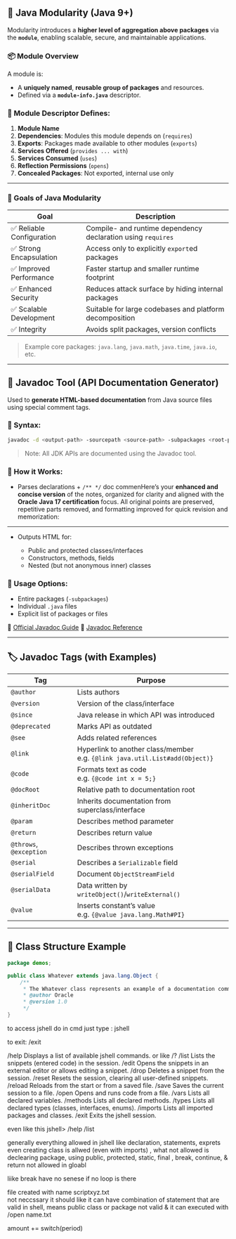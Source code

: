 ## 🧱 Java Modularity (Java 9+)

Modularity introduces a **higher level of aggregation above packages** via the **`module`**, enabling scalable, secure, and maintainable applications.

### 📦 Module Overview

A module is:

* A **uniquely named**, **reusable group of packages** and resources.
* Defined via a **`module-info.java`** descriptor.

### 🔑 Module Descriptor Defines:

1. **Module Name**
2. **Dependencies**: Modules this module depends on (`requires`)
3. **Exports**: Packages made available to other modules (`exports`)
4. **Services Offered** (`provides ... with`)
5. **Services Consumed** (`uses`)
6. **Reflection Permissions** (`opens`)
7. **Concealed Packages**: Not exported, internal use only

---

### 🎯 Goals of Java Modularity

| Goal                     | Description                                                  |
| ------------------------ | ------------------------------------------------------------ |
| ✅ Reliable Configuration | Compile- and runtime dependency declaration using `requires` |
| ✅ Strong Encapsulation   | Access only to explicitly `export`ed packages                |
| ✅ Improved Performance   | Faster startup and smaller runtime footprint                 |
| ✅ Enhanced Security      | Reduces attack surface by hiding internal packages           |
| ✅ Scalable Development   | Suitable for large codebases and platform decomposition      |
| ✅ Integrity              | Avoids split packages, version conflicts                     |

> Example core packages: `java.lang`, `java.math`, `java.time`, `java.io`, etc.

---

## 📘 Javadoc Tool (API Documentation Generator)

Used to **generate HTML-based documentation** from Java source files using special comment tags.

### 🔧 Syntax:

```bash
javadoc -d <output-path> -sourcepath <source-path> -subpackages <root-package>
```

> Note: All JDK APIs are documented using the Javadoc tool.

### 🧩 How it Works:

* Parses declarations + `/** */` doc commenHere’s your **enhanced and concise version** of the notes, organized for clarity and aligned with the **Oracle Java 17 certification** focus. All original points are preserved, repetitive parts removed, and formatting improved for quick revision and memorization:

---

* Outputs HTML for:

  * Public and protected classes/interfaces
  * Constructors, methods, fields
  * Nested (but not anonymous inner) classes

### 📂 Usage Options:

* Entire packages (`-subpackages`)
* Individual `.java` files
* Explicit list of packages or files

📖 [Official Javadoc Guide](https://docs.oracle.com/en/java/javase/17/javadoc/javadoc.html)
📖 [Javadoc Reference](http://www.oracle.com/technetwork/java/javase/documentation/index-137868.html)

---

## 🏷️ Javadoc Tags (with Examples)

| Tag                     | Purpose                                                                        |
| ----------------------- | ------------------------------------------------------------------------------ |
| `@author`               | Lists authors                                                                  |
| `@version`              | Version of the class/interface                                                 |
| `@since`                | Java release in which API was introduced                                       |
| `@deprecated`           | Marks API as outdated                                                          |
| `@see`                  | Adds related references                                                        |
| `@link`                 | Hyperlink to another class/member<br>e.g. `{@link java.util.List#add(Object)}` |
| `@code`                 | Formats text as code<br>e.g. `{@code int x = 5;}`                              |
| `@docRoot`              | Relative path to documentation root                                            |
| `@inheritDoc`           | Inherits documentation from superclass/interface                               |
| `@param`                | Describes method parameter                                                     |
| `@return`               | Describes return value                                                         |
| `@throws`, `@exception` | Describes thrown exceptions                                                    |
| `@serial`               | Describes a `Serializable` field                                               |
| `@serialField`          | Document `ObjectStreamField`                                                   |
| `@serialData`           | Data written by `writeObject()`/`writeExternal()`                              |
| `@value`                | Inserts constant’s value<br>e.g. `{@value java.lang.Math#PI}`                  |

---

## 📌 Class Structure Example

```java
package demos;

public class Whatever extends java.lang.Object {
    /**
     * The Whatever class represents an example of a documentation comment.
     * @author Oracle
     * @version 1.0
     */
}
```


  to access jshell do in cmd just type : jshell

  to exit: /exit


  /help	Displays a list of available jshell commands. or like /?
  /list	Lists the snippets (entered code) in the session.
  /edit	Opens the snippets in an external editor or allows editing a snippet.
  /drop	Deletes a snippet from the session.
  /reset	Resets the session, clearing all user-defined snippets.
  /reload	Reloads from the start or from a saved file.
  /save	Saves the current session to a file.
  /open	Opens and runs code from a file.
  /vars	Lists all declared variables.
  /methods	Lists all declared methods.
  /types	Lists all declared types (classes, interfaces, enums).
  /imports	Lists all imported packages and classes.
  /exit	Exits the jshell session.

  even like this jshell> /help /list


  generally everything allowed in jshell like declaration, statements, exprets 
  even creating class is allwed (even with imports)
  , what not allowed is declearing package, using public, protected, static, final , break, continue, & return  not allowed in gloabl

  liike break have no senese if no  loop is there


file created with name scriptxyz.txt  
not neccssary it should like it can have combination of statement that are valid in shell, means public class or package not valid & it can executed with /open name.txt


amount += 
  switch(period)
